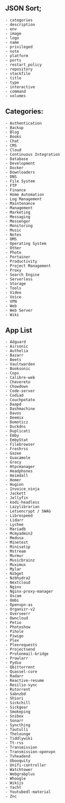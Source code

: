 ## JSON Sort;
    - categories
    - description
    - env
    - image
    - logo
    - name
    - privileged
    - note
    - platform
    - ports
    - restart_policy
    - repository
    - stackfile
    - title
    - type
    - interactive
    - command
    - volumes



## Categories:
    - Authentication
    - Backup
    - Blog
    - Books
    - Chat
    - CMS
    - Cloud
    - Continuous Integration
    - Database
    - Development
    - Docker
    - Downloaders
    - DNS
    - File System
    - FTP
    - Finance
    - Home Automation
    - Log Management
    - Maintenance
    - Management
    - Marketing
    - Messaging
    - Messenger
    - Monitoring
    - Music
    - Notes
    - OMS
    - Operating System
    - Other
    - Photo
    - Portainer
    - Productivity
    - Project Management
    - Proxy
    - Search Engine
    - Serverless
    - Storage
    - Tools
    - Video
    - Voice
    - VPN
    - Web
    - Web Server
    - Wiki



## App List
    - Adguard
    - Airsonic
    - Authelia
    - Bazarr
    - Beets
    - Vaultwarden
    - Booksonic
    - Cops
    - Calibre-web
    - Chevereto
    - Chowdown
    - Code-server
    - Codiad
    - Couchpotato
    - Daapd
    - Dashmachine
    - Davos
    - Deemix
    - Domoticz
    - Duckdns
    - Duplicati
    - Emby
    - EmbyStat
    - Filebrowser
    - Freshrss
    - Gazee
    - Guacamole
    - Grocy
    - Htpcmanager
    - Headphones
    - Heimdall
    - Homer
    - Huginn
    - Invoice_ninja
    - Jackett
    - Jellyfin
    - kodi-headless
    - Lazylibrarian
    - Letsencrypt / SWAG
    - Librespeed
    - Lidarr
    - Lychee
    - Mariadb
    - Mcmyadmin2
    - Medusa
    - Minetest
    - Minisatip
    - Mstream
    - Murmur
    - Musicbrainz
    - Muximux
    - Mylar
    - Nzbget
    - Nzbhydra2
    - Nextcloud
    - Nginx
    - Nginx-proxy-manager
    - Oscam
    - Ombi
    - Openvpn-as
    - Organizr-v2
    - Overseerr
    - Owncloud
    - Petio
    - Photoshow
    - Pihole
    - Piwigo
    - Plex
    - Plexrequests
    - Projectsend
    - Protonmail-bridge
    - Prowlarr
    - Pydio
    - Qbittorrent
    - Quassel-core
    - Radarr
    - Reactive-resume
    - Resilio-sync
    - Rutorrent
    - Sabnzbd
    - Shiori
    - Sickchill
    - Sickgear
    - Smokeping
    - Snibox
    - Sonarr
    - Syncthing
    - Tautulli
    - Thelounge
    - Tiddlywiki
    - Tt-rss
    - Transmission
    - Transmission-openvpn
    - Tvheadend
    - Ubooquity
    - Unifi-controller
    - Watchtower
    - Webgrabplus
    - Whoogle
    - Wikijs
    - Yacht
    - Youtubedl-material
    - Znc